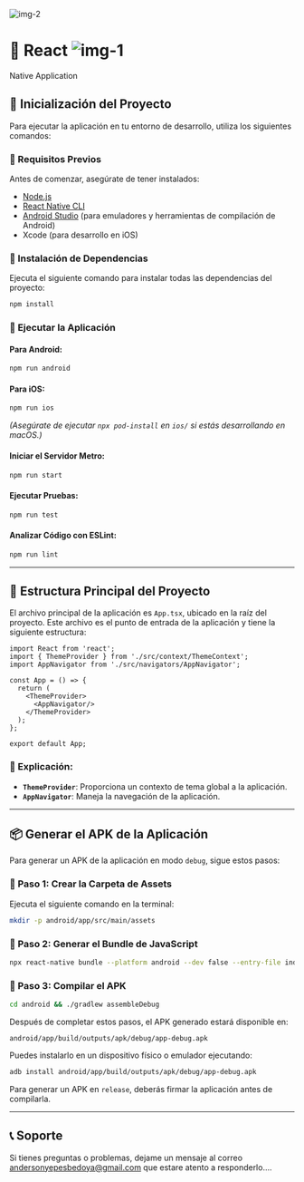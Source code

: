 
![img-2](https://github.com/user-attachments/assets/e2244bbb-b2bc-4b3f-8798-e9ca3ce6fbbd)
# 📱 React ![img-1](https://github.com/user-attachments/assets/1d95a528-7df4-452c-9ac6-1659de2fada0)
Native Application

## 🚀 Inicialización del Proyecto

Para ejecutar la aplicación en tu entorno de desarrollo, utiliza los siguientes comandos:

### 📌 Requisitos Previos
Antes de comenzar, asegúrate de tener instalados:
- [Node.js](https://nodejs.org/)
- [React Native CLI](https://reactnative.dev/docs/environment-setup)
- [Android Studio](https://developer.android.com/studio) (para emuladores y herramientas de compilación de Android)
- Xcode (para desarrollo en iOS)

### 📌 Instalación de Dependencias
Ejecuta el siguiente comando para instalar todas las dependencias del proyecto:
```sh
npm install
```

### 📌 Ejecutar la Aplicación
#### Para Android:
```sh
npm run android
```

#### Para iOS:
```sh
npm run ios
```
*(Asegúrate de ejecutar `npx pod-install` en `ios/` si estás desarrollando en macOS.)*

#### Iniciar el Servidor Metro:
```sh
npm run start
```

#### Ejecutar Pruebas:
```sh
npm run test
```

#### Analizar Código con ESLint:
```sh
npm run lint
```

---

## 📂 Estructura Principal del Proyecto
El archivo principal de la aplicación es `App.tsx`, ubicado en la raíz del proyecto. Este archivo es el punto de entrada de la aplicación y tiene la siguiente estructura:

```tsx
import React from 'react';
import { ThemeProvider } from './src/context/ThemeContext';
import AppNavigator from './src/navigators/AppNavigator';

const App = () => {
  return (
    <ThemeProvider>
      <AppNavigator/>
    </ThemeProvider>
  );
};

export default App;
```

### 📌 Explicación:
- **`ThemeProvider`**: Proporciona un contexto de tema global a la aplicación.
- **`AppNavigator`**: Maneja la navegación de la aplicación.

---

## 📦 Generar el APK de la Aplicación
Para generar un APK de la aplicación en modo `debug`, sigue estos pasos:

### 📌 Paso 1: Crear la Carpeta de Assets
Ejecuta el siguiente comando en la terminal:
```sh
mkdir -p android/app/src/main/assets
```

### 📌 Paso 2: Generar el Bundle de JavaScript
```sh
npx react-native bundle --platform android --dev false --entry-file index.js --bundle-output android/app/src/main/assets/index.android.bundle --assets-dest android/app/src/main/res/
```

### 📌 Paso 3: Compilar el APK
```sh
cd android && ./gradlew assembleDebug
```

Después de completar estos pasos, el APK generado estará disponible en:
```
android/app/build/outputs/apk/debug/app-debug.apk
```
Puedes instalarlo en un dispositivo físico o emulador ejecutando:
```sh
adb install android/app/build/outputs/apk/debug/app-debug.apk
```

Para generar un APK en `release`, deberás firmar la aplicación antes de compilarla.

---

## 📞 Soporte
Si tienes preguntas o problemas, dejame un mensaje al correo andersonyepesbedoya@gmail.com que estare atento a responderlo....
